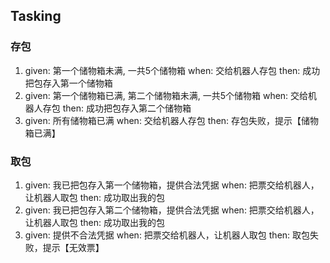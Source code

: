## Tasking
### 存包
1. given: 第一个储物箱未满, 一共5个储物箱 when: 交给机器人存包 then: 成功把包存入第一个储物箱
2. given: 第一个储物箱已满, 第二个储物箱未满, 一共5个储物箱  when: 交给机器人存包 then: 成功把包存入第二个储物箱
3. given: 所有储物箱已满 when: 交给机器人存包 then: 存包失败，提示【储物箱已满】

### 取包
1. given: 我已把包存入第一个储物箱，提供合法凭据 when: 把票交给机器人，让机器人取包 then: 成功取出我的包
2. given: 我已把包存入第二个储物箱，提供合法凭据 when: 把票交给机器人，让机器人取包 then: 成功取出我的包
3. given: 提供不合法凭据 when: 把票交给机器人，让机器人取包 then: 取包失败，提示【无效票】